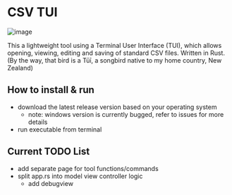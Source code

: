 # CSV TUI
![image](https://user-images.githubusercontent.com/21207405/232260046-322dc2a8-aaf4-461f-9da7-e0be2fc5875c.png)


This a lightweight tool using a Terminal User Interface (TUI), which allows opening, viewing, editing and saving of standard CSV files. 
Written in Rust. (By the way, that bird is a Tūī, a songbird native to my home country, New Zealand)

## How to install & run

- download the latest release version based on your operating system
    - note: windows version is currently bugged, refer to issues for more details
- run executable from terminal

## Current TODO List

- add separate page for tool functions/commands
- split app.rs into model view controller logic
    - add debugview
    
